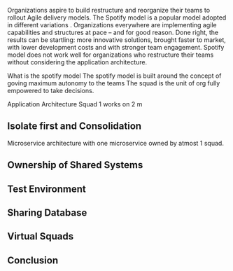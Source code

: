 Organizations aspire to build restructure and reorganize their teams to rollout Agile delivery models. The Spotify model is a popular model adopted  in different variations . 
Organizations everywhere are implementing agile capabilities and structures at pace – and for good reason. Done right, the results can be startling: more innovative solutions, brought faster to market, with lower development costs and with stronger team engagement. Spotify model does not work well for organizations who restructure their teams without considering the application architecture.

What is the spotify model
The spotify model is built around the concept of goving maximum autonomy to the teams The squad is the unit of org fully empowered to take decisions.

Application Architecture
Squad 1 works on 2 m

## Isolate first and Consolidation
Microservice architecture with one microservice owned by atmost 1 squad. 

## Ownership of Shared Systems

## Test Environment

## Sharing Database

## Virtual Squads

## Conclusion
